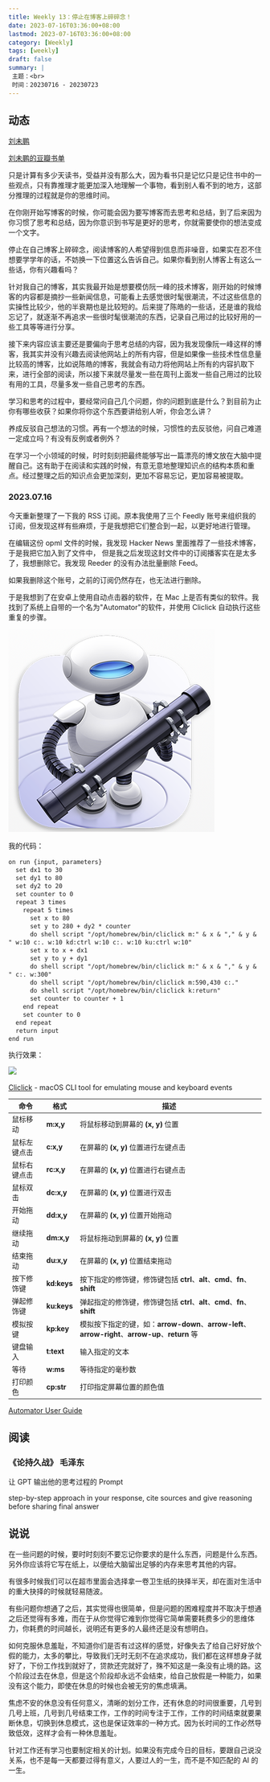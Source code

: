 ```yaml
---
title: Weekly 13：停止在博客上碎碎念！
date: 2023-07-16T03:36:00+08:00
lastmod: 2023-07-16T03:36:00+08:00
category: [Weekly]
tags: [weekly]
draft: false
summary: |
 主题：<br>
 时间：20230716 - 20230723
---
```


## 动态

[刘未鹏](https://mindhacks.cn)

[刘未鹏的豆瓣书单](https://book.douban.com/people/pongba/)

只是计算有多少天读书，受益并没有那么大，因为看书只是记忆只是记住书中的一些观点，只有靠推理才能更加深入地理解一个事物，看到别人看不到的地方，这部分推理的过程就是你的思维时间。

在你刚开始写博客的时候，你可能会因为要写博客而去思考和总结，到了后来因为你习惯了思考和总结，因为你意识到书写是更好的思考，你就需要使你的想法变成一个文字。

停止在自己博客上碎碎念，阅读博客的人希望得到信息而非噪音，如果实在忍不住想要学学年的话，不妨换一下位置这么告诉自己。如果你看到别人博客上有这么一些话，你有兴趣看吗？

针对我自己的博客，其实我最开始是想要模仿阮一峰的技术博客，刚开始的时候博客的内容都是摘抄一些新闻信息，可能看上去感觉很时髦很潮流，不过这些信息的实操性比较少，他的半衰期也是比较短的。后来提了陈皓的一些话，还是谁的我给忘记了，就逐渐不再追求一些很时髦很潮流的东西，记录自己用过的比较好用的一些工具等等进行分享。

接下来内容应该主要还是要偏向于思考总结的内容，因为我发现像阮一峰这样的博客，我其实并没有兴趣去阅读他网站上的所有内容，但是如果像一些技术性信息量比较高的博客，比如说陈皓的博客，我就会有动力将他网站上所有的内容扒取下来，进行全部的阅读，所以接下来就尽量发一些在周刊上面发一些自己用过的比较有用的工具，尽量多发一些自己思考的东西。

学习和思考的过程中，要经常问自己几个问题，你的问题到底是什么？到目前为止你有哪些收获？如果你将你这个东西要讲给别人听，你会怎么讲？

养成反驳自己想法的习惯。再有一个想法的时候，习惯性的去反驳他，问自己难道一定成立吗？有没有反例或者例外？

在学习一个小领域的时候，时时刻刻把最终能够写出一篇漂亮的博文放在大脑中提醒自己。这有助于在阅读和实践的时候，有意无意地整理知识点的结构本质和重点。经过整理之后的知识点会更加深刻，更加不容易忘记，更加容易被提取。

### 2023.07.16

今天重新整理了一下我的 RSS 订阅。原本我使用了三个 Feedly 账号来组织我的订阅，但发现这样有些麻烦，于是我想把它们整合到一起，以更好地进行管理。

在编辑这份 opml 文件的时候，我发现 Hacker News 里面推荐了一些技术博客，于是我把它加入到了文件中， 但是我之后发现这封文件中的订阅播客实在是太多了，我想删除它。我发现 Reeder 的没有办法批量删除 Feed。

如果我删除这个账号，之前的订阅仍然存在，也无法进行删除。

于是我想到了在安卓上使用自动点击器的软件，在 Mac 上是否有类似的软件。我找到了系统上自带的一个名为"Automator"的软件，并使用 Cliclick 自动执行这些重复的步骤。

![Automator](https://raw.githubusercontent.com/huyixi/Pics/main/Automator.png)

我的代码：

```AppleScript
on run {input, parameters}
  set dx1 to 30
  set dy1 to 80
  set dy2 to 20
  set counter to 0
  repeat 3 times
    repeat 5 times
      set x to 80
      set y to 280 + dy2 * counter
      do shell script "/opt/homebrew/bin/cliclick m:" & x & "," & y & " w:10 c:. w:10 kd:ctrl w:10 c:. w:10 ku:ctrl w:10"
      set x to x + dx1
      set y to y + dy1
      do shell script "/opt/homebrew/bin/cliclick m:" & x & "," & y & " c:. w:300"
      do shell script "/opt/homebrew/bin/cliclick m:590,430 c:."
      do shell script "/opt/homebrew/bin/cliclick k:return"
      set counter to counter + 1
    end repeat
    set counter to 0
  end repeat
  return input
end run
```

执行效果：

![](https://raw.githubusercontent.com/huyixi/Pics/main/CleanShot%202023-07-16%20at%2015.50.33.gif)

[Cliclick](https://github.com/BlueM/cliclick) - macOS CLI tool for emulating mouse and keyboard events

| **命令**     | **格式**    | **描述**                                                                                           |
| ------------ | ----------- | -------------------------------------------------------------------------------------------------- |
| 鼠标移动     | **m:x,y**   | 将鼠标移动到屏幕的 **(x, y)** 位置                                                                 |
| 鼠标左键点击 | **c:x,y**   | 在屏幕的 **(x, y)** 位置进行左键点击                                                               |
| 鼠标右键点击 | **rc:x,y**  | 在屏幕的 **(x, y)** 位置进行右键点击                                                               |
| 鼠标双击     | **dc:x,y**  | 在屏幕的 **(x, y)** 位置进行双击                                                                   |
| 开始拖动     | **dd:x,y**  | 在屏幕的 **(x, y)** 位置开始拖动                                                                   |
| 继续拖动     | **dm:x,y**  | 将鼠标拖动到屏幕的 **(x, y)** 位置                                                                 |
| 结束拖动     | **du:x,y**  | 在屏幕的 **(x, y)** 位置结束拖动                                                                   |
| 按下修饰键   | **kd:keys** | 按下指定的修饰键，修饰键包括 **ctrl**、**alt**、**cmd**、**fn**、**shift**                         |
| 弹起修饰键   | **ku:keys** | 弹起指定的修饰键，修饰键包括 **ctrl**、**alt**、**cmd**、**fn**、**shift**                         |
| 模拟按键     | **kp:key**  | 模拟按下指定的键，如：**arrow-down**、**arrow-left**、**arrow-right**、**arrow-up**、**return** 等 |
| 键盘输入     | **t:text**  | 输入指定的文本                                                                                     |
| 等待         | **w:ms**    | 等待指定的毫秒数                                                                                   |
| 打印颜色     | **cp:str**  | 打印指定屏幕位置的颜色值                                                                           |

[Automator User Guide](https://support.apple.com/guide/automator/welcome/2.10/mac)

## 阅读

### 《论持久战》 毛泽东

让 GPT 输出他的思考过程的 Prompt

step-by-step approach in your response, cite sources and give reasoning before sharing final answer

## 说说

在一些问题的时候，要时时刻刻不要忘记你要求的是什么东西，问题是什么东西。另外你应该将它写在纸上，以便给大脑留出足够的内存来思考其他的内容。

有很多时候我们可以在超市里面会选择拿一卷卫生纸的抉择半天，却在面对生活中的重大抉择的时候就轻易随波。

有些问题你想通了之后，其实觉得也很简单，但是问题的困难程度并不取决于想通之后还觉得有多难，而在于从你觉得它难到你觉得它简单需要耗费多少的思维体力，你耗费的时间越长，说明还有更多的人最终还是没有想明白。

如何克服休息羞耻，不知道你们是否有过这样的感觉，好像失去了给自己好好放个假的能力，太多的攀比，导致我们无时无刻不在追求成功，我们都在这样想身子就好了，下份工作找到就好了，贷款还完就好了，殊不知这是一条没有止境的路。这个阶段过去在休息，但是这个阶段却永远不会结束，给自己放假是一种能力，如果没有这个能力，即使在休息的时候也会被无穷的焦虑填满。

焦虑不安的休息没有任何意义，清晰的划分工作，还有休息的时间很重要，几号到几号上班，几号到几号结束工作，工作的时间专注于工作，工作的时间结束就要果断休息，切换到休息模式，这也是保证效率的一种方式。因为长时间的工作必然导致低效，这样才会有一种休息羞耻。

针对工作还有学习也要制定相关的计划。如果没有完成今日的目标，要跟自己说没关系，也不是每一天都要过得有意义，人要过人的一生，而不是不知匹配的 AI 的一生。